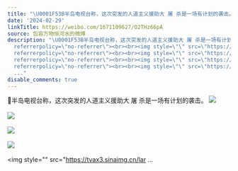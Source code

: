 ```yaml
---
title: "\U0001F53B半岛电视台称，这次突发的人道主义援助大 屠 杀是一场有计划的袭击。 [图片][图片][图片][图片][图片]"
date: '2024-02-29'
linkTitle: https://weibo.com/1671109627/O2THz66pA
source: 包容万物恒河水的微博
description: "\U0001F53B半岛电视台称，这次突发的人道主义援助大 屠 杀是一场有计划的袭击。 <img style=\"\" src=\"https://tvax1.sinaimg.cn/large/639b1bfbly1hnasghvg8jj20j30fvtcr.jpg\"
  referrerpolicy=\"no-referrer\"><br><br><img style=\"\" src=\"https://tvax2.sinaimg.cn/large/639b1bfbly1hnasgy7touj20iw0bvq6g.jpg\"
  referrerpolicy=\"no-referrer\"><br><br><img style=\"\" src=\"https://tvax4.sinaimg.cn/large/639b1bfbly1hnash6j55bj20j70c577u.jpg\"
  referrerpolicy=\"no-referrer\"><br><br><img style=\"\" src=\"https://tvax4.sinaimg.cn/large/639b1bfbly1hnashjimbxj20i90yiwo1.jpg\"
  referrerpolicy=\"no-referrer\"><br><br><img style=\"\" src=\"https://tvax3.sinaimg.cn/lar
  ..."
disable_comments: true
---
```

🔻半岛电视台称，这次突发的人道主义援助大 屠 杀是一场有计划的袭击。 <img style="" src="https://tvax1.sinaimg.cn/large/639b1bfbly1hnasghvg8jj20j30fvtcr.jpg" referrerpolicy="no-referrer"><br><br><img style="" src="https://tvax2.sinaimg.cn/large/639b1bfbly1hnasgy7touj20iw0bvq6g.jpg" referrerpolicy="no-referrer"><br><br><img style="" src="https://tvax4.sinaimg.cn/large/639b1bfbly1hnash6j55bj20j70c577u.jpg" referrerpolicy="no-referrer"><br><br><img style="" src="https://tvax4.sinaimg.cn/large/639b1bfbly1hnashjimbxj20i90yiwo1.jpg" referrerpolicy="no-referrer"><br><br><img style="" src="https://tvax3.sinaimg.cn/lar ...
